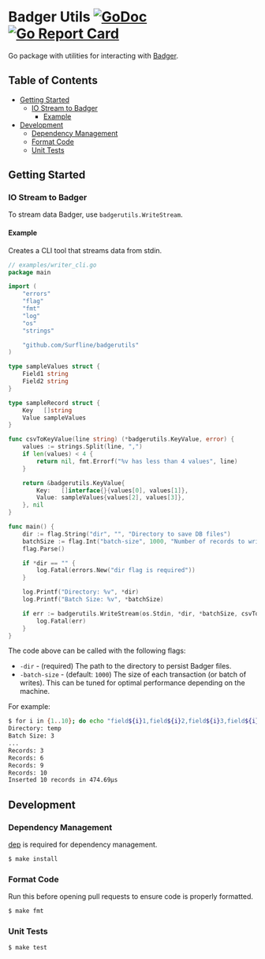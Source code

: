 # Badger Utils [![GoDoc](https://godoc.org/github.com/Surfline/badgerutils?status.svg)](https://godoc.org/github.com/Surfline/badgerutils) [![Go Report Card](https://goreportcard.com/badge/github.com/Surfline/badgerutils)](https://goreportcard.com/report/github.com/Surfline/badgerutils)

Go package with utilities for interacting with [Badger](https://github.com/dgraph-io/badger).

## Table of Contents

<!-- START doctoc generated TOC please keep comment here to allow auto update -->
<!-- DON'T EDIT THIS SECTION, INSTEAD RE-RUN doctoc TO UPDATE -->


- [Getting Started](#getting-started)
  - [IO Stream to Badger](#io-stream-to-badger)
    - [Example](#example)
- [Development](#development)
  - [Dependency Management](#dependency-management)
  - [Format Code](#format-code)
  - [Unit Tests](#unit-tests)

<!-- END doctoc generated TOC please keep comment here to allow auto update -->

## Getting Started

### IO Stream to Badger

To stream data Badger, use `badgerutils.WriteStream`.

#### Example

Creates a CLI tool that streams data from stdin.

```Go
// examples/writer_cli.go
package main

import (
	"errors"
	"flag"
	"fmt"
	"log"
	"os"
	"strings"

	"github.com/Surfline/badgerutils"
)

type sampleValues struct {
	Field1 string
	Field2 string
}

type sampleRecord struct {
	Key   []string
	Value sampleValues
}

func csvToKeyValue(line string) (*badgerutils.KeyValue, error) {
	values := strings.Split(line, ",")
	if len(values) < 4 {
		return nil, fmt.Errorf("%v has less than 4 values", line)
	}

	return &badgerutils.KeyValue{
		Key:   []interface{}{values[0], values[1]},
		Value: sampleValues{values[2], values[3]},
	}, nil
}

func main() {
	dir := flag.String("dir", "", "Directory to save DB files")
	batchSize := flag.Int("batch-size", 1000, "Number of records to write per transaction")
	flag.Parse()

	if *dir == "" {
		log.Fatal(errors.New("dir flag is required"))
	}

	log.Printf("Directory: %v", *dir)
	log.Printf("Batch Size: %v", *batchSize)

	if err := badgerutils.WriteStream(os.Stdin, *dir, *batchSize, csvToKeyValue); err != nil {
		log.Fatal(err)
	}
}
```

The code above can be called with the following flags:

- `-dir` - (required) The path to the directory to persist Badger files.
- `-batch-size` - (default: `1000`) The size of each transaction (or batch of writes). This can be tuned for optimal performance depending on the machine.

For example:

```sh
$ for i in {1..10}; do echo "field${i}1,field${i}2,field${i}3,field${i}4"; done | go run main.go -dir=temp -batch-size=1
Directory: temp
Batch Size: 3
...
Records: 3
Records: 6
Records: 9
Records: 10
Inserted 10 records in 474.69µs
```

## Development

### Dependency Management

[dep](https://github.com/golang/dep) is required for dependency management.

```sh
$ make install
```

### Format Code

Run this before opening pull requests to ensure code is properly formatted.

```sh
$ make fmt
```

### Unit Tests

```sh
$ make test
```
